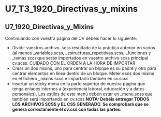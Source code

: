 # U7_T3_1920_Directivas_y_mixins
## U7_1920_Directivas_y_Mixins

Continuando con vuestra página del CV debéis hacer lo siguiente:
* Dividir vuestros archivo .scss resultado de la práctica anterior en varios (al menos _variables.scss, _estructuras_repetitivas.scss, _funciones y _temas.scc) que serán importados en vuestro archivo scss principal cv.scss. CUIDADO CON EL ORDEN A LA HORA DE IMPORTAR
* Crear un dos mixins, uno para centrar un bloque es su padre y otro para centrar elementos en línea dentro de un bloque. Meter esos dos mixins en el fichero _mixins.scss e importarlo también en cv.scss
* Insertar un sticky menu en la parte superior de vuestra página que tenga enlaces internos a (experiencia laboral, educación y a datos personales). Los estilos de este menú deben estar en _menu.scss que también será importando en cv.scss
**NOTA: Debéis entregar TODOS LOS ARCHIVOS SCSS y EL CSS GENERADO. Se comprobará que se genera correctamente el cv.css con todas las partes.**